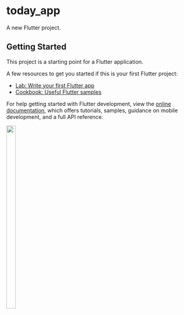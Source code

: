 # today_app

A new Flutter project.

## Getting Started

This project is a starting point for a Flutter application.

A few resources to get you started if this is your first Flutter project:

- [Lab: Write your first Flutter app](https://docs.flutter.dev/get-started/codelab)
- [Cookbook: Useful Flutter samples](https://docs.flutter.dev/cookbook)

For help getting started with Flutter development, view the
[online documentation](https://docs.flutter.dev/), which offers tutorials,
samples, guidance on mobile development, and a full API reference.
<p>
          
<img src="https://github.com/kunalsahu7/today_app/assets/119474574/690ae4d0-47c7-4862-9d97-536581a24f75" width=22% height=35%>


</p>

